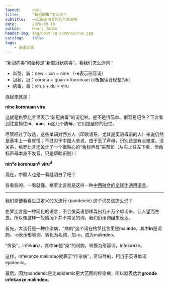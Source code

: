 ```yaml
---
layout:     post
title:      “新冠病毒”怎么说？
subtitle:   一起来造相关的几个单词吧
date:       2020-09-10
author:     Henri Jambo
header-img: img/post-bg-coronavirus.jpg
catalog:    false
tags:
    - 造语点滴
---
```


“新冠病毒”的全称是“新型冠状病毒”。看我们怎么造词：

* 新型，新：new + xin = nine  （-e表示形容词）
* 冠状，冠：corona + guan = koronuan (c根据读音规整为k)
* 病毒，毒：virus + du = viru

连起来就是：

**nine koronuan viru**

这就是格罗比言里表示“新冠病毒”的词组啦。是不是很简单、很容易记住？下次看到注意抓住**in**、**uan**、**u**这几个韵母，它们提醒你的记忆。

尽管经过了改造，这些单词对西方人（印欧语系，尤其是英语母语的人）来说仍然是基本上一看就懂；不过对于中国人来说，由于丢了声母，识别还是有点难度。没关系，格罗比言还设计了一个很贴心的“角标声母”来帮忙（从右上往左下看，但角标声母本身不发音，只是帮助识别）：

**nin<sup>x</sup>e koronuan<sup>g</sup> viru<sup>d</sup>**

现在，中国人也是一看就明白了吧？

各看各的，一看就懂。格罗比言就是这样一种<u>中西融合的全球化通用语言</u>。

___

我们顺便看看世卫定义的大流行 (pandemic) 这个词又该怎么说？

格罗比言是一种简化的语言，不会像英语那样弄出几十万个单词来，让人望而生畏。所以像这样一般情况下并不常见的词，我们仍用词组来表达。

首先，大流行是一种传染病，“病的”这个词在格罗比言里是mal**in**de，其中**in**是词韵，-e表示形容词。转化为名词，加-o，成为mal**in**deo。

“传染”，infek**an**z，其中**an**是“染”的词韵，转换为形容词，infek**an**ze。

这样，infekanze malindeo就表示“传染病”，区域性的，相当于英语单词epidemic。

最后，因为pandemic是比epidemic更大范围的传染病，所以就表达为**gronde infekanze malindeo**。

